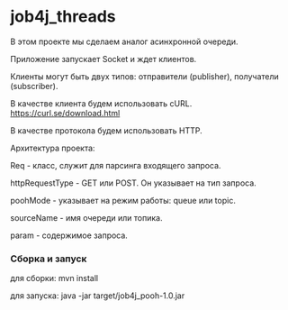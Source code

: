 # job4j_threads
В этом проекте мы сделаем аналог асинхронной очереди.

Приложение запускает Socket и ждет клиентов.

Клиенты могут быть двух типов: отправители (publisher), получатели (subscriber).

В качестве клиента будем использовать cURL. https://curl.se/download.html 

В качестве протокола будем использовать HTTP.

Архитектура проекта:

Req - класс, служит для парсинга входящего запроса.

httpRequestType - GET или POST. Он указывает на тип запроса.

poohMode - указывает на режим работы: queue или topic.

sourceName - имя очереди или топика.

param - содержимое запроса.
### Сборка и запуск
для сборки: mvn install

для запуска: java -jar target/job4j_pooh-1.0.jar
